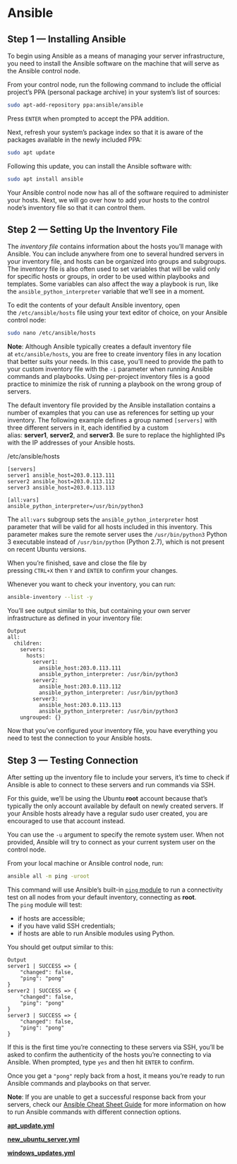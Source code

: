 # Ansible

## Step 1 — Installing Ansible

To begin using Ansible as a means of managing your server infrastructure, you need to install the Ansible software on the machine that will serve as the Ansible control node.

From your control node, run the following command to include the official project’s PPA (personal package archive) in your system’s list of sources:

```bash
sudo apt-add-repository ppa:ansible/ansible
```

Press `ENTER` when prompted to accept the PPA addition.

Next, refresh your system’s package index so that it is aware of the packages available in the newly included PPA:

```bash
sudo apt update
```

Following this update, you can install the Ansible software with:

```bash
sudo apt install ansible
```

Your Ansible control node now has all of the software required to administer your hosts. Next, we will go over how to add your hosts to the control node’s inventory file so that it can control them.

## Step 2 — Setting Up the Inventory File

The *inventory file* contains information about the hosts you’ll manage with Ansible. You can include anywhere from one to several hundred servers in your inventory file, and hosts can be organized into groups and subgroups. The inventory file is also often used to set variables that will be valid only for specific hosts or groups, in order to be used within playbooks and templates. Some variables can also affect the way a playbook is run, like the `ansible_python_interpreter` variable that we’ll see in a moment.

To edit the contents of your default Ansible inventory, open the `/etc/ansible/hosts` file using your text editor of choice, on your Ansible control node:

```bash
sudo nano /etc/ansible/hosts
```

**Note**: Although Ansible typically creates a default inventory file at `etc/ansible/hosts`, you are free to create inventory files in any location that better suits your needs. In this case, you’ll need to provide the path to your custom inventory file with the `-i` parameter when running Ansible commands and playbooks. Using per-project inventory files is a good practice to minimize the risk of running a playbook on the wrong group of servers.

The default inventory file provided by the Ansible installation contains a number of examples that you can use as references for setting up your inventory. The following example defines a group named `[servers]` with three different servers in it, each identified by a custom alias: **server1**, **server2**, and **server3**. Be sure to replace the highlighted IPs with the IP addresses of your Ansible hosts.

/etc/ansible/hosts

```
[servers]
server1 ansible_host=203.0.113.111
server2 ansible_host=203.0.113.112
server3 ansible_host=203.0.113.113

[all:vars]
ansible_python_interpreter=/usr/bin/python3
```

The `all:vars` subgroup sets the `ansible_python_interpreter` host parameter that will be valid for all hosts included in this inventory. This parameter makes sure the remote server uses the `/usr/bin/python3` Python 3 executable instead of `/usr/bin/python` (Python 2.7), which is not present on recent Ubuntu versions.

When you’re finished, save and close the file by pressing `CTRL+X` then `Y` and `ENTER` to confirm your changes.

Whenever you want to check your inventory, you can run:

```bash
ansible-inventory --list -y
```

You’ll see output similar to this, but containing your own server infrastructure as defined in your inventory file:

```
Output
all:
  children:
    servers:
      hosts:
        server1:
          ansible_host:203.0.113.111
          ansible_python_interpreter: /usr/bin/python3
        server2:
          ansible_host:203.0.113.112
          ansible_python_interpreter: /usr/bin/python3
        server3:
          ansible_host:203.0.113.113
          ansible_python_interpreter: /usr/bin/python3
    ungrouped: {}

```

Now that you’ve configured your inventory file, you have everything you need to test the connection to your Ansible hosts.

## Step 3 — Testing Connection

After setting up the inventory file to include your servers, it’s time to check if Ansible is able to connect to these servers and run commands via SSH.

For this guide, we’ll be using the Ubuntu **root** account because that’s typically the only account available by default on newly created servers. If your Ansible hosts already have a regular sudo user created, you are encouraged to use that account instead.

You can use the `-u` argument to specify the remote system user. When not provided, Ansible will try to connect as your current system user on the control node.

From your local machine or Ansible control node, run:

```bash
ansible all -m ping -uroot
```

This command will use Ansible’s built-in [`ping` module](https://docs.ansible.com/ansible/latest/modules/ping_module.html) to run a connectivity test on all nodes from your default inventory, connecting as **root**. The `ping` module will test:

- if hosts are accessible;
- if you have valid SSH credentials;
- if hosts are able to run Ansible modules using Python.

You should get output similar to this:

```
Output
server1 | SUCCESS => {
    "changed": false,
    "ping": "pong"
}
server2 | SUCCESS => {
    "changed": false,
    "ping": "pong"
}
server3 | SUCCESS => {
    "changed": false,
    "ping": "pong"
}
```

If this is the first time you’re connecting to these servers via SSH, you’ll be asked to confirm the authenticity of the hosts you’re connecting to via Ansible. When prompted, type `yes` and then hit `ENTER` to confirm.

Once you get a `"pong"` reply back from a host, it means you’re ready to run Ansible commands and playbooks on that server.

**Note**: If you are unable to get a successful response back from your servers, check our [Ansible Cheat Sheet Guide](https://www.digitalocean.com/community/tutorials/how-to-use-ansible-cheat-sheet-guide) for more information on how to run Ansible commands with different connection options.

[**apt_update.yml**](Ansible%20bbcd979dffba45928a2624efa7d86431/apt_update%20yml%207d2c54001fe34a10b927983053ea9fe4.md)

[**new_ubuntu_server.yml**](Ansible%20bbcd979dffba45928a2624efa7d86431/new_ubuntu_server%20yml%209bb25304ab8e46f89d0b2eb18e87eacf.md)

[**windows_updates.yml**](Ansible%20bbcd979dffba45928a2624efa7d86431/windows_updates%20yml%20f5bcb352358b4f4f871dc5f977876c9f.md)